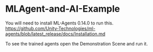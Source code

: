 # MLAgent-and-AI-Example


You will need to install ML-Agents 0.14.0 to run this.
https://github.com/Unity-Technologies/ml-agents/blob/latest_release/docs/Installation.md

To see the trained agents open the Demonstration Scene and run it.

